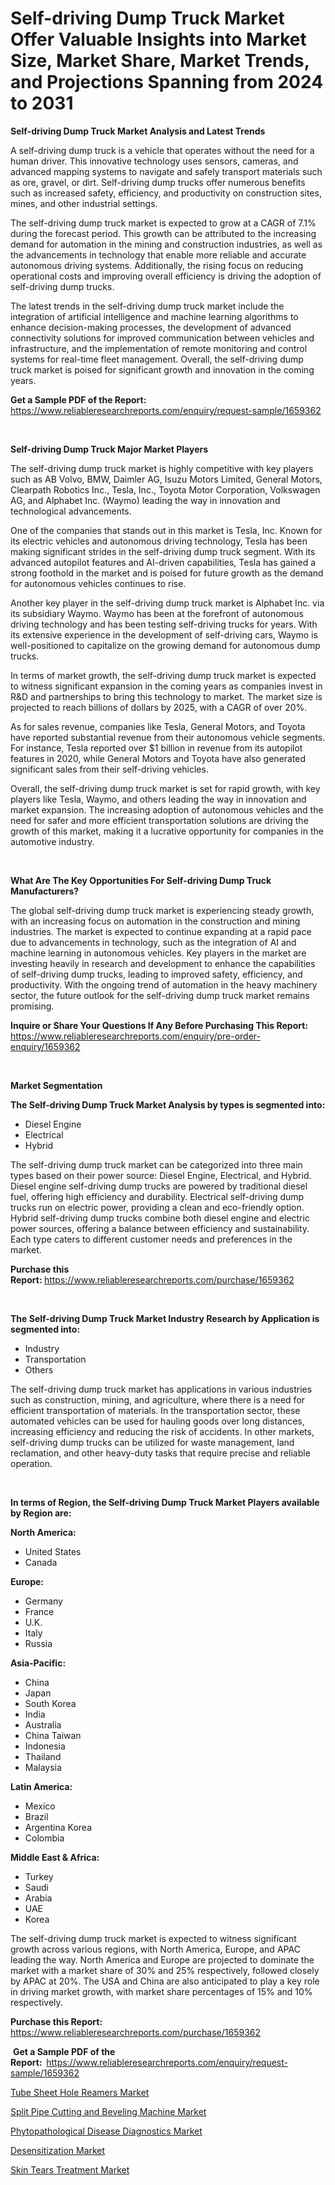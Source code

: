<p><h1>Self-driving Dump Truck Market Offer Valuable Insights into Market Size, Market Share, Market Trends, and Projections Spanning from 2024 to 2031</h1></p><p><strong>Self-driving Dump Truck Market Analysis and Latest Trends</strong></p>
<p><p>A self-driving dump truck is a vehicle that operates without the need for a human driver. This innovative technology uses sensors, cameras, and advanced mapping systems to navigate and safely transport materials such as ore, gravel, or dirt. Self-driving dump trucks offer numerous benefits such as increased safety, efficiency, and productivity on construction sites, mines, and other industrial settings.</p><p>The self-driving dump truck market is expected to grow at a CAGR of 7.1% during the forecast period. This growth can be attributed to the increasing demand for automation in the mining and construction industries, as well as the advancements in technology that enable more reliable and accurate autonomous driving systems. Additionally, the rising focus on reducing operational costs and improving overall efficiency is driving the adoption of self-driving dump trucks.</p><p>The latest trends in the self-driving dump truck market include the integration of artificial intelligence and machine learning algorithms to enhance decision-making processes, the development of advanced connectivity solutions for improved communication between vehicles and infrastructure, and the implementation of remote monitoring and control systems for real-time fleet management. Overall, the self-driving dump truck market is poised for significant growth and innovation in the coming years.</p></p>
<p><strong>Get a Sample PDF of the Report:&nbsp;</strong> <a href="https://www.reliableresearchreports.com/enquiry/request-sample/1659362">https://www.reliableresearchreports.com/enquiry/request-sample/1659362</a></p>
<p>&nbsp;</p>
<p><strong>Self-driving Dump Truck Major Market Players</strong></p>
<p><p>The self-driving dump truck market is highly competitive with key players such as AB Volvo, BMW, Daimler AG, Isuzu Motors Limited, General Motors, Clearpath Robotics Inc., Tesla, Inc., Toyota Motor Corporation, Volkswagen AG, and Alphabet Inc. (Waymo) leading the way in innovation and technological advancements.</p><p>One of the companies that stands out in this market is Tesla, Inc. Known for its electric vehicles and autonomous driving technology, Tesla has been making significant strides in the self-driving dump truck segment. With its advanced autopilot features and AI-driven capabilities, Tesla has gained a strong foothold in the market and is poised for future growth as the demand for autonomous vehicles continues to rise.</p><p>Another key player in the self-driving dump truck market is Alphabet Inc. via its subsidiary Waymo. Waymo has been at the forefront of autonomous driving technology and has been testing self-driving trucks for years. With its extensive experience in the development of self-driving cars, Waymo is well-positioned to capitalize on the growing demand for autonomous dump trucks.</p><p>In terms of market growth, the self-driving dump truck market is expected to witness significant expansion in the coming years as companies invest in R&D and partnerships to bring this technology to market. The market size is projected to reach billions of dollars by 2025, with a CAGR of over 20%.</p><p>As for sales revenue, companies like Tesla, General Motors, and Toyota have reported substantial revenue from their autonomous vehicle segments. For instance, Tesla reported over $1 billion in revenue from its autopilot features in 2020, while General Motors and Toyota have also generated significant sales from their self-driving vehicles.</p><p>Overall, the self-driving dump truck market is set for rapid growth, with key players like Tesla, Waymo, and others leading the way in innovation and market expansion. The increasing adoption of autonomous vehicles and the need for safer and more efficient transportation solutions are driving the growth of this market, making it a lucrative opportunity for companies in the automotive industry.</p></p>
<p>&nbsp;</p>
<p><strong>What Are The Key Opportunities For Self-driving Dump Truck Manufacturers?</strong></p>
<p><p>The global self-driving dump truck market is experiencing steady growth, with an increasing focus on automation in the construction and mining industries. The market is expected to continue expanding at a rapid pace due to advancements in technology, such as the integration of AI and machine learning in autonomous vehicles. Key players in the market are investing heavily in research and development to enhance the capabilities of self-driving dump trucks, leading to improved safety, efficiency, and productivity. With the ongoing trend of automation in the heavy machinery sector, the future outlook for the self-driving dump truck market remains promising.</p></p>
<p><strong>Inquire or Share Your Questions If Any Before Purchasing This Report:</strong> <a href="https://www.reliableresearchreports.com/enquiry/pre-order-enquiry/1659362">https://www.reliableresearchreports.com/enquiry/pre-order-enquiry/1659362</a></p>
<p>&nbsp;</p>
<p><strong>Market Segmentation</strong></p>
<p><strong>The Self-driving Dump Truck Market Analysis by types is segmented into:</strong></p>
<p><ul><li>Diesel Engine</li><li>Electrical</li><li>Hybrid</li></ul></p>
<p><p>The self-driving dump truck market can be categorized into three main types based on their power source: Diesel Engine, Electrical, and Hybrid. Diesel engine self-driving dump trucks are powered by traditional diesel fuel, offering high efficiency and durability. Electrical self-driving dump trucks run on electric power, providing a clean and eco-friendly option. Hybrid self-driving dump trucks combine both diesel engine and electric power sources, offering a balance between efficiency and sustainability. Each type caters to different customer needs and preferences in the market.</p></p>
<p><strong>Purchase this Report:&nbsp;</strong><a href="https://www.reliableresearchreports.com/purchase/1659362">https://www.reliableresearchreports.com/purchase/1659362</a></p>
<p>&nbsp;</p>
<p><strong>The Self-driving Dump Truck Market Industry Research by Application is segmented into:</strong></p>
<p><ul><li>Industry</li><li>Transportation</li><li>Others</li></ul></p>
<p><p>The self-driving dump truck market has applications in various industries such as construction, mining, and agriculture, where there is a need for efficient transportation of materials. In the transportation sector, these automated vehicles can be used for hauling goods over long distances, increasing efficiency and reducing the risk of accidents. In other markets, self-driving dump trucks can be utilized for waste management, land reclamation, and other heavy-duty tasks that require precise and reliable operation.</p></p>
<p>&nbsp;</p>
<p><strong>In terms of Region, the Self-driving Dump Truck Market Players available by Region are:</strong></p>
<p>
    <p> <strong> North America: </strong>
        <ul>
            <li>United States</li>
            <li>Canada</li>
        </ul>
        </p> 
    <p> <strong> Europe: </strong>
        <ul>
            <li>Germany</li>
            <li>France</li>
            <li>U.K.</li>
            <li>Italy</li>
            <li>Russia</li>
        </ul>
        </p> 
    <p> <strong> Asia-Pacific: </strong>
        <ul>
            <li>China</li>
            <li>Japan</li>
            <li>South Korea</li>
            <li>India</li>
            <li>Australia</li>
            <li>China Taiwan</li>
            <li>Indonesia</li>
            <li>Thailand</li>
            <li>Malaysia</li>
        </ul>
        </p> 
    <p> <strong> Latin America: </strong>
        <ul>
            <li>Mexico</li>
            <li>Brazil</li>
            <li>Argentina Korea</li>
            <li>Colombia</li>
        </ul>
        </p> 
    <p> <strong> Middle East & Africa: </strong>
        <ul>
            <li>Turkey</li>
            <li>Saudi</li>
            <li>Arabia</li>
            <li>UAE</li>
            <li>Korea</li>
        </ul>
    </p>
    </p>
<p><p>The self-driving dump truck market is expected to witness significant growth across various regions, with North America, Europe, and APAC leading the way. North America and Europe are projected to dominate the market with a market share of 30% and 25% respectively, followed closely by APAC at 20%. The USA and China are also anticipated to play a key role in driving market growth, with market share percentages of 15% and 10% respectively.</p></p>
<p><strong>Purchase this Report: </strong><a href="https://www.reliableresearchreports.com/purchase/1659362">https://www.reliableresearchreports.com/purchase/1659362</a></p>
<p>&nbsp;<strong>Get a Sample PDF of the Report:&nbsp;&nbsp;</strong><a href="https://www.reliableresearchreports.com/enquiry/request-sample/1659362">https://www.reliableresearchreports.com/enquiry/request-sample/1659362</a></p>
<p><strong></strong></p>
<p><p><a href="https://github.com/jodemen/Market-Research-Report-List-1/blob/main/tube-sheet-hole-reamers-market.md">Tube Sheet Hole Reamers Market</a></p><p><a href="https://github.com/Sarissaschmalingtr6fz2739/Market-Research-Report-List-1/blob/main/split-pipe-cutting-and-beveling-machine-market.md">Split Pipe Cutting and Beveling Machine Market</a></p><p><a href="https://medium.com/@marlonblick/decoding-phytopathological-disease-diagnostics-market-metrics-market-share-trends-and-growth-3f6156e3e270">Phytopathological Disease Diagnostics Market</a></p><p><a href="https://medium.com/@marlonblick/desensitization-market-size-market-outlook-and-market-forecast-2024-to-2031-cda1375cebdf">Desensitization Market</a></p><p><a href="https://medium.com/@marlonblick/skin-tears-treatment-market-analysis-its-cagr-market-segmentation-and-global-industry-overview-c5a1c1dd4a7a">Skin Tears Treatment Market</a></p></p>